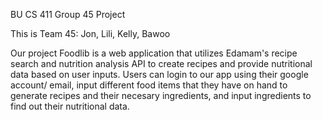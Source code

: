 BU CS 411 Group 45 Project

This is Team 45: Jon, Lili, Kelly, Bawoo

Our project Foodlib is a web application that utilizes Edamam's recipe search and nutrition analysis API to create recipes and provide nutritional data based on user inputs. Users can login to our app using their google account/ email, input different food items that they have on hand to generate recipes and their necesary ingredients, and input ingredients to find out their nutritional data.  
